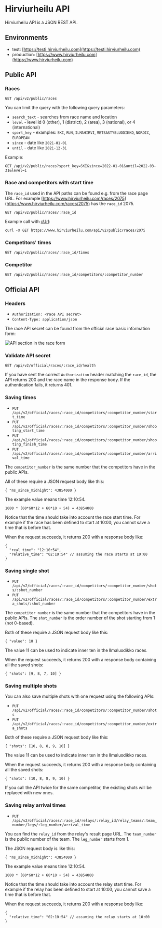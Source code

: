 # Hirviurheilu API

Hirviurheilu API is a JSON REST API.

## Environments

- test: [https://testi.hirviurheilu.com](https://testi.hirviurheilu.com)
- production: [https://www.hirviurheilu.com](https://www.hirviurheilu.com)

## Public API

### Races

`GET /api/v2/public/races`

You can limit the query with the following query parameters:

- `search_text` - searches from race name and location
- `level` - level id 0 (other), 1 (district), 2 (area), 3 (national), or 4 (international)
- `sport_key` - examples: `SKI`, `RUN`, `ILMAHIRVI`, `METSASTYSLUODIKKO`, `NORDIC`, `EUROPEAN`
- `since` - date like `2021-01-01`
- `until` - date like `2021-12-31`

Example:

`GET /api/v2/public/races?sport_key=SKI&since=2022-01-01&until=2022-03-31&level=1`

### Race and competitors with start time

The `race_id` used in the API paths can be found e.g. from the race page URL. For example [https://www.hirviurheilu.com/races/2075](https://www.hirviurheilu.com/races/2075) has the `race_id` 2075.

`GET /api/v2/public/races/:race_id`

Example call with [cUrl](https://curl.haxx.se/):

`curl -X GET https://www.hirviurheilu.com/api/v2/public/races/2075`

### Competitors' times

`GET /api/v2/public/races/:race_id/times`

### Competitor

`GET /api/v2/public/races/:race_id/competitors/:competitor_number`

## Official API

### Headers

- `Authorization: <race API secret>`
- `Content-Type: application/json`

The race API secret can be found from the official race basic information form:

![API section in the race form](race-form-api-secret.png)

### Validate API secret

`GET /api/v2/official/races/:race_id/health`

If you have sent the correct `Authorization` header matching the `race_id`, the API returns 200 and the race name in the response body. If the authentication fails, it returns 401.

### Saving times

- `PUT /api/v2/official/races/:race_id/competitors/:competitor_number/start_time`
- `PUT /api/v2/official/races/:race_id/competitors/:competitor_number/shooting_start_time`
- `PUT /api/v2/official/races/:race_id/competitors/:competitor_number/shooting_finish_time`
- `PUT /api/v2/official/races/:race_id/competitors/:competitor_number/arrival_time`

The `competitor_number` is the same number that the competitors have in the public APIs.

All of these require a JSON request body like this:

```
{ "ms_since_midnight": 43854000 }
```

The example value means time 12:10:54.

`1000 * (60*60*12 + 60*10 + 54) = 43854000`

Notice that the time should take into account the race start time. For example if the race has been defined to start at 10:00, you cannot save a time that is before that.

When the request succeeds, it returns 200 with a response body like:

```
{
  "real_time": "12:10:54",
  "relative_time": "02:10:54" // assuming the race starts at 10:00
}
```

### Saving single shot

- `PUT /api/v2/official/races/:race_id/competitors/:competitor_number/shots/:shot_number`
- `PUT /api/v2/official/races/:race_id/competitors/:competitor_number/extra_shots/:shot_number`

The `competitor_number` is the same number that the competitors have in the public APIs. The `shot_number` is the order number of the shot starting from 1 (not 0-based).

Both of these require a JSON request body like this:

```
{ "value": 10 }
```

The value 11 can be used to indicate inner ten in the Ilmaluodikko races.

When the request succeeds, it returns 200 with a response body containing all the saved shots:

```
{ "shots": [9, 8, 7, 10] }
```

### Saving multiple shots

You can also save multiple shots with one request using the following APIs:

- `PUT /api/v2/official/races/:race_id/competitors/:competitor_number/shots`
- `PUT /api/v2/official/races/:race_id/competitors/:competitor_number/extra_shots`

Both of these require a JSON request body like this:

```
{ "shots": [10, 8, 8, 9, 10] }
```

The value 11 can be used to indicate inner ten in the Ilmaluodikko races.

When the request succeeds, it returns 200 with a response body containing all the saved shots:

```
{ "shots": [10, 8, 8, 9, 10] }
```

If you call the API twice for the same competitor, the existing shots will be replaced with new ones.

### Saving relay arrival times

- `PUT /api/v2/official/races/:race_id/relays/:relay_id/relay_teams/:team_number/legs/:leg_number/arrival_time`

You can find the `relay_id` from the relay's result page URL. The `team_number` is the public number of the team. The `leg_number` starts from 1.

The JSON request body is like this:

```
{ "ms_since_midnight": 43854000 }
```

The example value means time 12:10:54.

`1000 * (60*60*12 + 60*10 + 54) = 43854000`

Notice that the time should take into account the relay start time. For example if the relay has been defined to start at 10:00, you cannot save a time that is before that.

When the request succeeds, it returns 200 with a response body like:

```
{
  "relative_time": "02:10:54" // assuming the relay starts at 10:00
}
```

